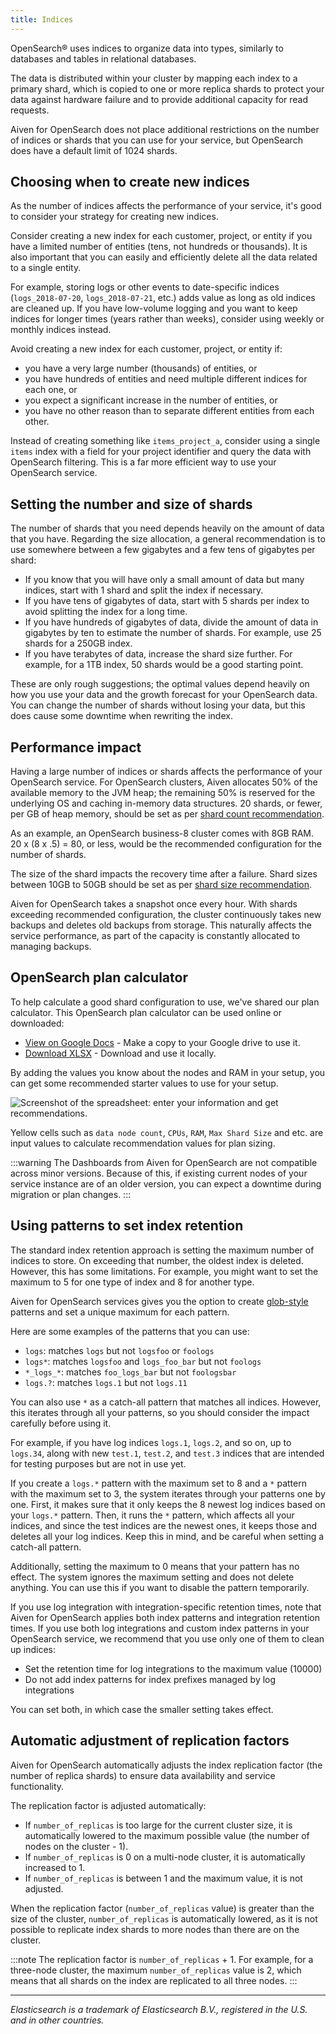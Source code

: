 ```yaml
---
title: Indices
---
```


OpenSearch® uses indices to organize data into types, similarly to
databases and tables in relational databases.

The data is distributed within your cluster by mapping each index to a
primary shard, which is copied to one or more replica shards to protect
your data against hardware failure and to provide additional capacity
for read requests.

Aiven for OpenSearch does not place additional restrictions on the
number of indices or shards that you can use for your service, but
OpenSearch does have a default limit of 1024 shards.

## Choosing when to create new indices

As the number of indices affects the performance of your service, it's
good to consider your strategy for creating new indices.

Consider creating a new index for each customer, project, or entity if
you have a limited number of entities (tens, not hundreds or thousands).
It is also important that you can easily and efficiently delete all the
data related to a single entity.

For example, storing logs or other events to date-specific indices
(`logs_2018-07-20`, `logs_2018-07-21`, etc.) adds value as long as old
indices are cleaned up. If you have low-volume logging and you want to
keep indices for longer times (years rather than weeks), consider using
weekly or monthly indices instead.

Avoid creating a new index for each customer, project, or entity if:

-   you have a very large number (thousands) of entities, or
-   you have hundreds of entities and need multiple different indices
    for each one, or
-   you expect a significant increase in the number of entities, or
-   you have no other reason than to separate different entities from
    each other.

Instead of creating something like `items_project_a`, consider using a
single `items` index with a field for your project identifier and query
the data with OpenSearch filtering. This is a far more efficient way to
use your OpenSearch service.

## Setting the number and size of shards

The number of shards that you need depends heavily on the amount of data
that you have. Regarding the size allocation, a general recommendation
is to use somewhere between a few gigabytes and a few tens of gigabytes
per shard:

-   If you know that you will have only a small amount of data but many
    indices, start with 1 shard and split the index if necessary.
-   If you have tens of gigabytes of data, start with 5 shards per index
    to avoid splitting the index for a long time.
-   If you have hundreds of gigabytes of data, divide the amount of data
    in gigabytes by ten to estimate the number of shards. For example,
    use 25 shards for a 250GB index.
-   If you have terabytes of data, increase the shard size further. For
    example, for a 1TB index, 50 shards would be a good starting point.

These are only rough suggestions; the optimal values depend heavily on
how you use your data and the growth forecast for your OpenSearch data.
You can change the number of shards without losing your data, but this
does cause some downtime when rewriting the index.

## Performance impact

Having a large number of indices or shards affects the performance of
your OpenSearch service. For OpenSearch clusters, Aiven allocates 50% of
the available memory to the JVM heap; the remaining 50% is reserved for
the underlying OS and caching in-memory data structures. 20 shards, or
fewer, per GB of heap memory, should be set as per [shard count
recommendation](https://www.elastic.co/guide/en/elasticsearch/reference/current/size-your-shards.html#shard-count-recommendation).

As an example, an OpenSearch business-8 cluster comes with 8GB RAM. 20 x
(8 x .5) = 80, or less, would be the recommended configuration for the
number of shards.

The size of the shard impacts the recovery time after a failure. Shard
sizes between 10GB to 50GB should be set as per [shard size
recommendation](https://www.elastic.co/guide/en/elasticsearch/reference/current/size-your-shards.html#shard-size-recommendation).

Aiven for OpenSearch takes a snapshot once every hour. With shards
exceeding recommended configuration, the cluster continuously takes new
backups and deletes old backups from storage. This naturally affects the
service performance, as part of the capacity is constantly allocated to
managing backups.

## OpenSearch plan calculator

To help calculate a good shard configuration to use, we\'ve shared our
plan calculator. This OpenSearch plan calculator can be used online or
downloaded:

-   [View on Google
    Docs](https://docs.google.com/spreadsheets/d/1wJwzSdnQiGIADcxb6yx1cFjDR0LEz-pg13U-Mt2PEHc) -
    Make a copy to your Google drive to use it.
-   [Download
    XLSX](https://docs.google.com/spreadsheets/d/1wJwzSdnQiGIADcxb6yx1cFjDR0LEz-pg13U-Mt2PEHc/export) -
    Download and use it locally.

By adding the values you know about the nodes and RAM in your setup, you
can get some recommended starter values to use for your setup.

![Screenshot of the spreadsheet: enter your information and get recommendations.](/images/products/opensearch/opensearch-plan-calculator.png)

Yellow cells such as `data node count`, `CPUs`, `RAM`, `Max Shard Size`
and etc. are input values to calculate recommendation values for plan
sizing.

:::warning
The Dashboards from Aiven for OpenSearch are not compatible across minor
versions. Because of this, if existing current nodes of your service
instance are of an older version, you can expect a downtime during
migration or plan changes.
:::

## Using patterns to set index retention

The standard index retention approach is setting the maximum number of
indices to store. On exceeding that number, the oldest index is deleted.
However, this has some limitations. For example, you might want to set
the maximum to 5 for one type of index and 8 for another type.

Aiven for OpenSearch services gives you the option to create
[glob-style](https://en.wikipedia.org/wiki/Glob_(programming)) patterns
and set a unique maximum for each pattern.

Here are some examples of the patterns that you can use:

-   `logs`: matches `logs` but not `logsfoo` or `foologs`
-   `logs*`: matches `logsfoo` and `logs_foo_bar` but not `foologs`
-   `*_logs_*`: matches `foo_logs_bar` but not `foologsbar`
-   `logs.?`: matches `logs.1` but not `logs.11`

You can also use `*` as a catch-all pattern that matches all indices.
However, this iterates through all your patterns, so you should consider
the impact carefully before using it.

For example, if you have log indices `logs.1`, `logs.2`, and so on, up
to `logs.34`, along with new `test.1`, `test.2`, and `test.3` indices
that are intended for testing purposes but are not in use yet.

If you create a `logs.*` pattern with the maximum set to 8 and a `*`
pattern with the maximum set to 3, the system iterates through your
patterns one by one. First, it makes sure that it only keeps the 8
newest log indices based on your `logs.*` pattern. Then, it runs the `*`
pattern, which affects all your indices, and since the test indices are
the newest ones, it keeps those and deletes all your log indices. Keep
this in mind, and be careful when setting a catch-all pattern.

Additionally, setting the maximum to 0 means that your pattern has no
effect. The system ignores the maximum setting and does not delete
anything. You can use this if you want to disable the pattern
temporarily.

If you use log integration with integration-specific retention times,
note that Aiven for OpenSearch applies both index patterns and
integration retention times. If you use both log integrations and custom
index patterns in your OpenSearch service, we recommend that you use
only one of them to clean up indices:

-   Set the retention time for log integrations to the maximum value
    (10000)
-   Do not add index patterns for index prefixes managed by log
    integrations

You can set both, in which case the smaller setting takes effect.

## Automatic adjustment of replication factors

Aiven for OpenSearch automatically adjusts the index replication factor
(the number of replica shards) to ensure data availability and service
functionality.

The replication factor is adjusted automatically:

-   If `number_of_replicas` is too large for the current cluster size,
    it is automatically lowered to the maximum possible value (the
    number of nodes on the cluster - 1).
-   If `number_of_replicas` is 0 on a multi-node cluster, it is
    automatically increased to 1.
-   If `number_of_replicas` is between 1 and the maximum value, it is
    not adjusted.

When the replication factor (`number_of_replicas` value) is greater than
the size of the cluster, `number_of_replicas` is automatically lowered,
as it is not possible to replicate index shards to more nodes than there
are on the cluster.

:::note
The replication factor is `number_of_replicas` + 1. For example, for a
three-node cluster, the maximum `number_of_replicas` value is 2, which
means that all shards on the index are replicated to all three nodes.
:::

------------------------------------------------------------------------

*Elasticsearch is a trademark of Elasticsearch B.V., registered in the
U.S. and in other countries.*
